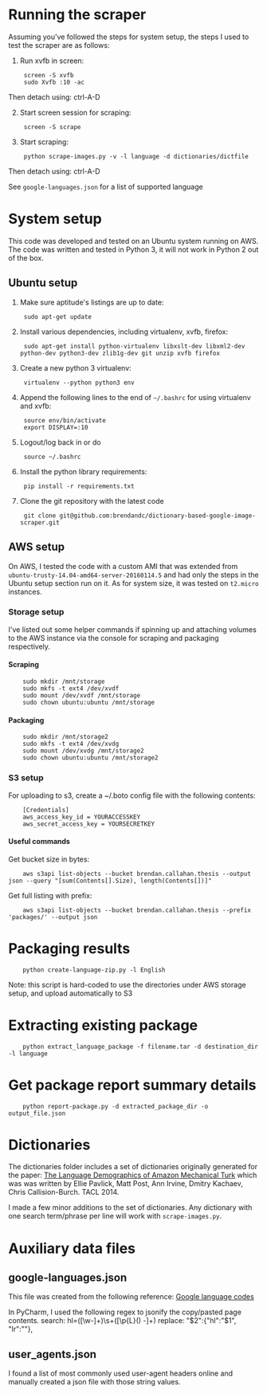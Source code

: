# Running the scraper

Assuming you've followed the steps for system setup, the steps I used to test the scraper are as follows:

1. Run xvfb in screen:

        screen -S xvfb
        sudo Xvfb :10 -ac
        
Then detach using: ctrl-A-D

2. Start screen session for scraping:

        screen -S scrape
        
3. Start scraping:

        python scrape-images.py -v -l language -d dictionaries/dictfile
        
Then detach using: ctrl-A-D
        
See `google-languages.json` for a list of supported language

# System setup

This code was developed and tested on an Ubuntu system running on AWS. The code was written and tested in Python 3, it will not work in Python 2 out of the box.

## Ubuntu setup

1. Make sure aptitude's listings are up to date: 

        sudo apt-get update
2. Install various dependencies, including virtualenv, xvfb, firefox: 

        sudo apt-get install python-virtualenv libxslt-dev libxml2-dev python-dev python3-dev zlib1g-dev git unzip xvfb firefox
3. Create a new python 3 virtualenv: 

        virtualenv --python python3 env
4. Append the following lines to the end of `~/.bashrc` for using virtualenv and xvfb: 

        source env/bin/activate
        export DISPLAY=:10
5. Logout/log back in or do 

        source ~/.bashrc
6. Install the python library requirements: 

        pip install -r requirements.txt
        
7. Clone the git repository with the latest code
        
        git clone git@github.com:brendandc/dictionary-based-google-image-scraper.git
    
## AWS setup

On AWS, I tested the code with a custom AMI that was extended from `ubuntu-trusty-14.04-amd64-server-20160114.5` and had only the steps in the Ubuntu setup section run on it.
As for system size, it was tested on `t2.micro` instances.

### Storage setup

I've listed out some helper commands if spinning up and attaching volumes to the AWS instance via the console for scraping and packaging respectively.

#### Scraping

        sudo mkdir /mnt/storage
        sudo mkfs -t ext4 /dev/xvdf
        sudo mount /dev/xvdf /mnt/storage
        sudo chown ubuntu:ubuntu /mnt/storage

#### Packaging

        sudo mkdir /mnt/storage2
        sudo mkfs -t ext4 /dev/xvdg
        sudo mount /dev/xvdg /mnt/storage2
        sudo chown ubuntu:ubuntu /mnt/storage2
        
### S3 setup

For uploading to s3, create a ~/.boto config file with the following contents:

        [Credentials]
        aws_access_key_id = YOURACCESSKEY
        aws_secret_access_key = YOURSECRETKEY
        
#### Useful commands

Get bucket size in bytes:

        aws s3api list-objects --bucket brendan.callahan.thesis --output json --query "[sum(Contents[].Size), length(Contents[])]"
        
Get full listing with prefix:

        aws s3api list-objects --bucket brendan.callahan.thesis --prefix 'packages/' --output json

# Packaging results

        python create-language-zip.py -l English
        
Note: this script is hard-coded to use the directories under AWS storage setup, and upload automatically to S3

# Extracting existing package

        python extract_language_package -f filename.tar -d destination_dir -l language
        
# Get package report summary details

        python report-package.py -d extracted_package_dir -o output_file.json
        
# Dictionaries

The dictionaries folder includes a set of dictionaries originally generated for the paper: [The Language Demographics of Amazon Mechanical Turk](http://www.seas.upenn.edu/~epavlick/papers/language_demographics_mturk.pdf)
which was was written by Ellie Pavlick, Matt Post, Ann Irvine, Dmitry Kachaev, Chris Callision-Burch. TACL 2014.

I made a few minor additions to the set of dictionaries. Any dictionary with one search term/phrase per line will work with `scrape-images.py`. 

# Auxiliary data files

## google-languages.json
This file was created from the following reference: [Google language codes](https://sites.google.com/site/tomihasa/google-language-codes)

In PyCharm, I used the following regex to jsonify the copy/pasted page contents.
search: hl=([\w-]+)\s+([\p{L}\(\) -]+)
replace: "$2":{"hl":"$1", "lr":""},

## user_agents.json
I found a list of most commonly used user-agent headers online and manually created a json file with those string values.
